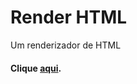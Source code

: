 # Render HTML

Um renderizador de HTML

#### Clique <a href="https://arthurfariapeixoto.github.io/Render_HTML/" target="_blank">aqui</a>. 
